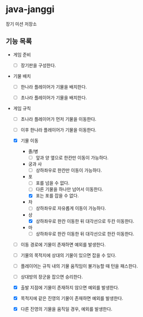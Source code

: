 # java-janggi

장기 미션 저장소

## 기능 목록
- 게임 준비
  - [ ] 장기판을 구성한다.


- 기물 배치
  - [ ] 한나라 플레이어가 기물을 배치한다.
  - [ ] 초나라 플레이어가 기물을 배치한다.


- 게임 규칙
  - [ ] 초나라 플레이어가 먼저 기물을 이동한다.
  - [ ] 이후 한나라 플레이어가 기물을 이동한다.
  - [x] 기물 이동
    - 졸/병
      - [ ] 앞과 양 옆으로 한칸만 이동이 가능하다.
    - 궁과 사
      - [ ] 상하좌우로 한칸만 이동이 가능하다.
    - 포
      - [ ] 포를 넘을 수 없다.
      - [ ] 다른 기물을 하나만 넘어서 이동한다.
      - [x] 포는 포를 잡을 수 없다.
    - 차
      - [ ] 상하좌우로 자유롭게 이동이 가능하다.
    - 상
      - [x] 상하좌우로 한칸 이동한 뒤 대각선으로 두칸 이동한다.
    - 마
      - [ ] 상하좌우로 한칸 이동한 뒤 대각선으로 한칸 이동한다.
  - [ ] 이동 경로에 기물이 존재하면 예외를 발생한다.
  - [ ] 기물의 목적지에 상대의 기물이 있으면 잡을 수 있다.
  - [ ] 플레이어는 규칙 내의 기물 움직임이 불가능할 때 턴을 패스한다.
  - [ ] 상대방의 장군을 잡으면 승리한다.
  - [x] 출발 지점에 기물이 존재하지 않으면 예외를 발생한다.
  - [x] 목적지에 같은 진영의 기물이 존재하면 예외를 발생한다.
  - [x] 다른 진영의 기물을 움직일 경우, 예외를 발생한다.

